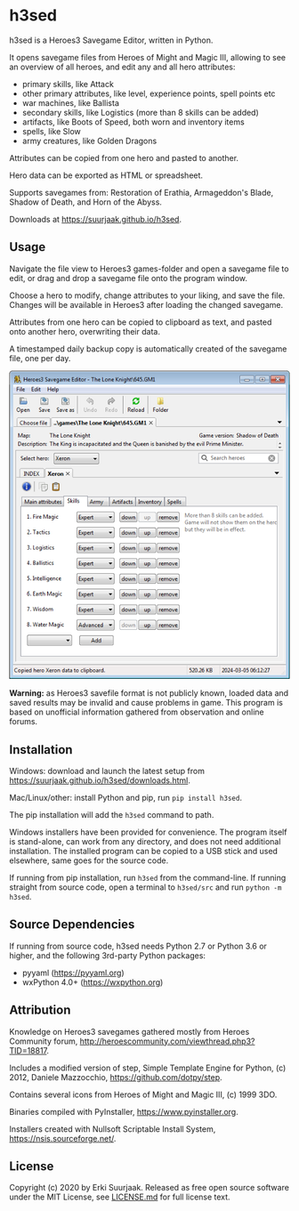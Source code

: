 h3sed
=====

h3sed is a Heroes3 Savegame Editor, written in Python.

It opens savegame files from Heroes of Might and Magic III,
allowing to see an overview of all heroes, and edit any and all hero attributes:

- primary skills, like Attack
- other primary attributes, like level, experience points, spell points etc
- war machines, like Ballista
- secondary skills, like Logistics (more than 8 skills can be added)
- artifacts, like Boots of Speed, both worn and inventory items
- spells, like Slow
- army creatures, like Golden Dragons

Attributes can be copied from one hero and pasted to another.

Hero data can be exported as HTML or spreadsheet.

Supports savegames from: Restoration of Erathia, Armageddon's Blade, Shadow of Death, and Horn of the Abyss.

Downloads at https://suurjaak.github.io/h3sed.


Usage
-----

Navigate the file view to Heroes3 games-folder and open a savegame file to edit,
or drag and drop a savegame file onto the program window.

Choose a hero to modify, change attributes to your liking, and save the file.
Changes will be available in Heroes3 after loading the changed savegame.

Attributes from one hero can be copied to clipboard as text,
and pasted onto another hero, overwriting their data.

A timestamped daily backup copy is automatically created of the savegame file, one per day.

![Screenshot](https://raw.githubusercontent.com/suurjaak/h3sed/gh-pages/img/screen.png)

**Warning:** as Heroes3 savefile format is not publicly known,
loaded data and saved results may be invalid and cause problems in game.
This program is based on unofficial information
gathered from observation and online forums.


Installation
------------

Windows: download and launch the latest setup from
https://suurjaak.github.io/h3sed/downloads.html.

Mac/Linux/other: install Python and pip, run `pip install h3sed`.

The pip installation will add the `h3sed` command to path.

Windows installers have been provided for convenience. The program itself
is stand-alone, can work from any directory, and does not need additional
installation. The installed program can be copied to a USB stick and used
elsewhere, same goes for the source code.

If running from pip installation, run `h3sed` from the command-line.
If running straight from source code, open a terminal to `h3sed/src`
and run `python -m h3sed`.


Source Dependencies
-------------------

If running from source code, h3sed needs Python 2.7 or Python 3.6 or higher,
and the following 3rd-party Python packages:
* pyyaml (https://pyyaml.org)
* wxPython 4.0+ (https://wxpython.org)


Attribution
-----------

Knowledge on Heroes3 savegames gathered mostly from Heroes Community forum,
http://heroescommunity.com/viewthread.php3?TID=18817.

Includes a modified version of step, Simple Template Engine for Python,
(c) 2012, Daniele Mazzocchio, https://github.com/dotpy/step.

Contains several icons from Heroes of Might and Magic III, (c) 1999 3DO.

Binaries compiled with PyInstaller, https://www.pyinstaller.org.

Installers created with Nullsoft Scriptable Install System,
https://nsis.sourceforge.net/.


License
-------

Copyright (c) 2020 by Erki Suurjaak.
Released as free open source software under the MIT License,
see [LICENSE.md](LICENSE.md) for full license text.
